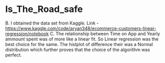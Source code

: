 # Is_The_Road_safe
B. I obtained the data set from Kaggle.
   Link - https://www.kaggle.com/code/aryan348/ecommerce-customers-linear-regression/notebook
C. The relationship between Time on App and Yearly ammount spent was of more like a linear fit. So Linear regression was the best choice for the same.
   The histplot of difference their was a Normal distribution which further proves that the choice of the algorithm was perfect.
